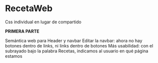 # RecetaWeb

Css individual en lugar de compartido

**PRIMERA PARTE**


Semántica web para Header y navbar
Editar la navbar: ahora no hay botones dentro de links, ni links dentro de botones
Más usabilidad: con el subrayado bajo la palabra Recetas, indicamos al usuario en qué página estamos